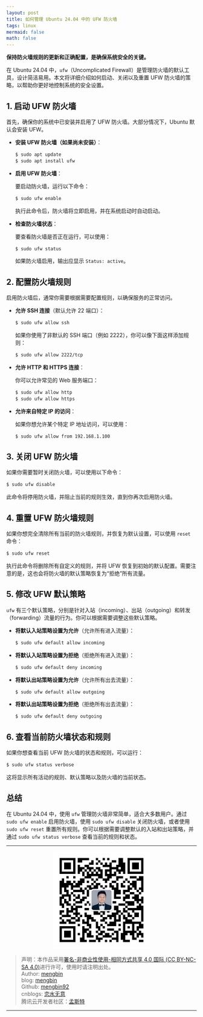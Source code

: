 ```yaml
---
layout: post
title: 如何管理 Ubuntu 24.04 中的 UFW 防火墙
tags: linux
mermaid: false
math: false
---  
```


**保持防火墙规则的更新和正确配置，是确保系统安全的关键。**

在 Ubuntu 24.04 中，`ufw`（Uncomplicated Firewall）是管理防火墙的默认工具，设计简洁易用。本文将详细介绍如何启动、关闭以及重置 UFW 防火墙的策略，以帮助你更好地控制系统的安全设置。

## 1. 启动 UFW 防火墙

首先，确保你的系统中已安装并启用了 UFW 防火墙。大部分情况下，Ubuntu 默认会安装 UFW。

- **安装 UFW 防火墙（如果尚未安装）**：

  ```bash
  $ sudo apt update
  $ sudo apt install ufw
  ```

- **启用 UFW 防火墙**：

  要启动防火墙，运行以下命令：

  ```bash
  $ sudo ufw enable
  ```

  执行此命令后，防火墙将立即启用，并在系统启动时自动启动。

- **检查防火墙状态**：

  要查看防火墙是否正在运行，可以使用：

  ```bash
  $ sudo ufw status
  ```

  如果防火墙启用，输出应显示 `Status: active`。

## 2. 配置防火墙规则

启用防火墙后，通常你需要根据需要配置规则，以确保服务的正常访问。

- **允许 SSH 连接**（默认允许 22 端口）：

  ```bash
  $ sudo ufw allow ssh
  ```

  如果你使用了非默认的 SSH 端口（例如 2222），你可以像下面这样添加规则：

  ```bash
  $ sudo ufw allow 2222/tcp
  ```

- **允许 HTTP 和 HTTPS 连接**：

  你可以允许常见的 Web 服务端口：

  ```bash
  $ sudo ufw allow http
  $ sudo ufw allow https
  ```

- **允许来自特定 IP 的访问**：

  如果你想允许某个特定 IP 地址访问，可以使用：

  ```bash
  $ sudo ufw allow from 192.168.1.100
  ```

## 3. 关闭 UFW 防火墙

如果你需要暂时关闭防火墙，可以使用以下命令：

```bash
$ sudo ufw disable
```

此命令将停用防火墙，并阻止当前的规则生效，直到你再次启用防火墙。

## 4. 重置 UFW 防火墙规则

如果你想完全清除所有当前的防火墙规则，并恢复为默认设置，可以使用 `reset` 命令：

```bash
$ sudo ufw reset
```

执行此命令将删除所有自定义的规则，并将 UFW 恢复到初始的默认配置。需要注意的是，这也会将防火墙的默认策略恢复为“拒绝”所有流量。

## 5. 修改 UFW 默认策略

`ufw` 有三个默认策略，分别是针对入站（incoming）、出站（outgoing）和转发（forwarding）流量的行为。你可以根据需要调整这些默认策略。

- **将默认入站策略设置为允许**（允许所有进入流量）：

  ```bash
  $ sudo ufw default allow incoming
  ```

- **将默认入站策略设置为拒绝**（拒绝所有进入流量）：

  ```bash
  $ sudo ufw default deny incoming
  ```

- **将默认出站策略设置为允许**（允许所有出去流量）：

  ```bash
  $ sudo ufw default allow outgoing
  ```

- **将默认出站策略设置为拒绝**（拒绝所有出去流量）：

  ```bash
  $ sudo ufw default deny outgoing
  ```

## 6. 查看当前防火墙状态和规则

如果你想查看当前 UFW 防火墙的状态和规则，可以运行：

```bash
$ sudo ufw status verbose
```

这将显示所有活动的规则、默认策略以及防火墙的当前状态。

## 总结

在 Ubuntu 24.04 中，使用 `ufw` 管理防火墙非常简单，适合大多数用户。通过 `sudo ufw enable` 启用防火墙，使用 `sudo ufw disable` 关闭防火墙，或者使用 `sudo ufw reset` 重置所有规则。你可以根据需要调整默认的入站和出站策略，并通过 `sudo ufw status verbose` 查看当前的规则和状态。

---

<div align="center">
  <img src="../img/qrcode_wechat.jpg" alt="孟斯特">
</div>

> 声明：本作品采用[署名-非商业性使用-相同方式共享 4.0 国际 (CC BY-NC-SA 4.0)](https://creativecommons.org/licenses/by-nc-sa/4.0/deed.zh)进行许可，使用时请注明出处。  
> Author: [mengbin](mengbin1992@outlook.com)  
> blog: [mengbin](https://mengbin.top)  
> Github: [mengbin92](https://mengbin92.github.io/)  
> cnblogs: [恋水无意](https://www.cnblogs.com/lianshuiwuyi/)  
> 腾讯云开发者社区：[孟斯特](https://cloud.tencent.com/developer/user/6649301)  
---
